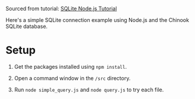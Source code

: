 Sourced from tutorial: [SQLite Node.js Tutorial](https://www.sqlitetutorial.net/sqlite-nodejs/)

Here's a simple SQLite connection example using Node.js and the
Chinook SQLite database.

# Setup

1. Get the packages installed using `npm install`.

2. Open a command window in the `/src` directory.

3. Run `node simple_query.js` and `node query.js` to try each file.